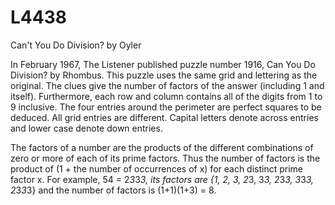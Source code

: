 # L4438
Can't You Do Division? by Oyler

In February 1967, The Listener published puzzle number 1916, Can You Do Division? by Rhombus.
This puzzle uses the same grid and lettering as the original. The clues give the number of factors of
the answer (including 1 and itself). Furthermore, each row and column contains all of the digits
from 1 to 9 inclusive. The four entries around the perimeter are perfect squares to be deduced. All
grid entries are different. Capital letters denote across entries and lower case denote down entries.

The factors of a number are the products of the different combinations of zero or more of each of its
prime factors. Thus the number of factors is the product of (1 + the number of occurrences of x) for
each distinct prime factor x. For example, 54 = 2*3*3*3, its factors are {1, 2, 3, 2*3, 3*3, 2*3*3, 3*3*3, 
2*3*3*3} and the number of factors is (1+1)(1+3) = 8.
